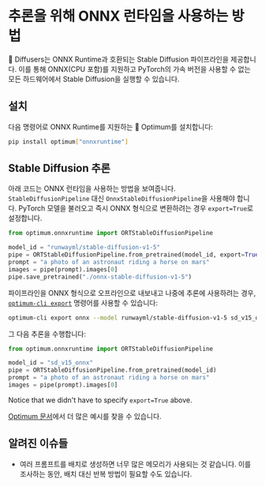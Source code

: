 <!--Copyright 2024 The HuggingFace Team. All rights reserved.

Licensed under the Apache License, Version 2.0 (the "License"); you may not use this file except in compliance with
the License. You may obtain a copy of the License at

http://www.apache.org/licenses/LICENSE-2.0

Unless required by applicable law or agreed to in writing, software distributed under the License is distributed on
an "AS IS" BASIS, WITHOUT WARRANTIES OR CONDITIONS OF ANY KIND, either express or implied. See the License for the
specific language governing permissions and limitations under the License.
-->


# 추론을 위해 ONNX 런타임을 사용하는 방법

🤗 Diffusers는 ONNX Runtime과 호환되는 Stable Diffusion 파이프라인을 제공합니다. 이를 통해 ONNX(CPU 포함)를 지원하고 PyTorch의 가속 버전을 사용할 수 없는 모든 하드웨어에서 Stable Diffusion을 실행할 수 있습니다.

## 설치

다음 명령어로 ONNX Runtime를 지원하는 🤗 Optimum를 설치합니다:

```sh
pip install optimum["onnxruntime"]
```

## Stable Diffusion 추론

아래 코드는 ONNX 런타임을 사용하는 방법을 보여줍니다. `StableDiffusionPipeline` 대신 `OnnxStableDiffusionPipeline`을 사용해야 합니다.
PyTorch 모델을 불러오고 즉시 ONNX 형식으로 변환하려는 경우 `export=True`로 설정합니다.

```python
from optimum.onnxruntime import ORTStableDiffusionPipeline

model_id = "runwayml/stable-diffusion-v1-5"
pipe = ORTStableDiffusionPipeline.from_pretrained(model_id, export=True)
prompt = "a photo of an astronaut riding a horse on mars"
images = pipe(prompt).images[0]
pipe.save_pretrained("./onnx-stable-diffusion-v1-5")
```

파이프라인을 ONNX 형식으로 오프라인으로 내보내고 나중에 추론에 사용하려는 경우,
[`optimum-cli export`](https://huggingface.co/docs/optimum/main/en/exporters/onnx/usage_guides/export_a_model#exporting-a-model-to-onnx-using-the-cli) 명령어를 사용할 수 있습니다:

```bash
optimum-cli export onnx --model runwayml/stable-diffusion-v1-5 sd_v15_onnx/
```

그 다음 추론을 수행합니다:

```python
from optimum.onnxruntime import ORTStableDiffusionPipeline

model_id = "sd_v15_onnx"
pipe = ORTStableDiffusionPipeline.from_pretrained(model_id)
prompt = "a photo of an astronaut riding a horse on mars"
images = pipe(prompt).images[0]
```

Notice that we didn't have to specify `export=True` above.

[Optimum 문서](https://huggingface.co/docs/optimum/)에서 더 많은 예시를 찾을 수 있습니다.

## 알려진 이슈들

- 여러 프롬프트를 배치로 생성하면 너무 많은 메모리가 사용되는 것 같습니다. 이를 조사하는 동안, 배치 대신 반복 방법이 필요할 수도 있습니다.
